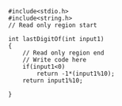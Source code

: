 	#include<stdio.h>
	#include<string.h>
	// Read only region start

	int lastDigitOf(int input1)
	{
	    // Read only region end
		// Write code here
		if(input1<0)
			return -1*(input1%10);
		return input1%10;

	}
